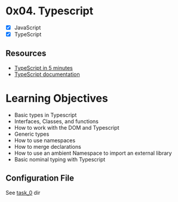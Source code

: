 # 0x04. Typescript
- [x] JavaScript
- [x] TypeScript

## Resources
* [TypeScript in 5 minutes](https://www.typescriptlang.org/docs/handbook/typescript-in-5-minutes.html)
* [TypeScript documentation](https://www.typescriptlang.org/docs/handbook/basic-types.html)

# Learning Objectives
* Basic types in Typescript
* Interfaces, Classes, and functions
* How to work with the DOM and Typescript
* Generic types
* How to use namespaces
* How to merge declarations
* How to use an ambient Namespace to import an external library
* Basic nominal typing with Typescript

## Configuration File
See [task_0](https://github.com/YemiReble/alx-backend-javascript/tree/master/0x04-TypeScript/task_0) dir
